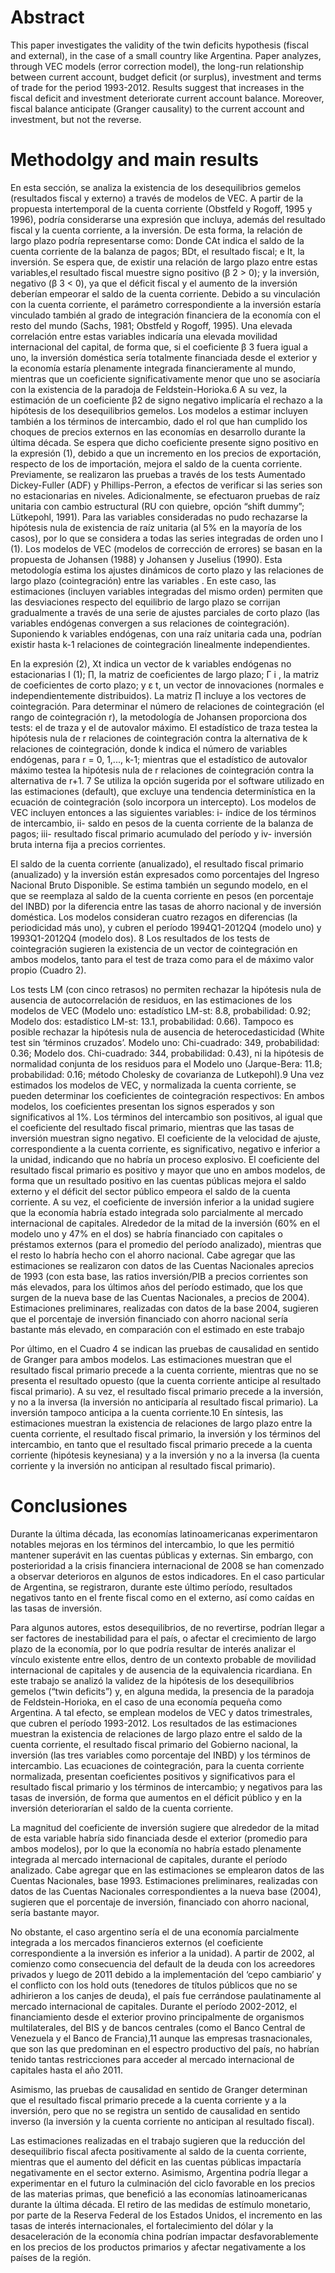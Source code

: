 # Abstract

This paper investigates the validity of the twin deficits hypothesis (fiscal and external), in the case of a small country like Argentina. Paper analyzes, through VEC models (error correction model), the long-run relationship between current account, budget deficit (or surplus), investment and terms of trade for the period 1993-2012. Results suggest that increases in the fiscal deficit and investment deteriorate current account balance. Moreover,
fiscal balance anticipate (Granger causality) to the current account and investment, but not the reverse.

# Methodolgy and main results
En esta sección, se analiza la existencia de los desequilibrios gemelos (resultados fiscal y externo) a través de modelos de VEC. A partir de la propuesta intertemporal de la cuenta corriente (Obstfeld y Rogoff, 1995 y 1996), podría considerarse una expresión que incluya, además del resultado fiscal y la cuenta corriente, a la inversión. De esta forma, la relación de largo plazo podría representarse como: Donde CAt indica el saldo de la cuenta corriente de la balanza de pagos; BDt, el resultado fiscal; e It, la inversión. Se espera que, de existir una relación de largo plazo entre estas variables,el resultado fiscal muestre signo positivo (β 2 > 0); y la inversión, negativo (β 3 < 0), ya que el
déficit fiscal y el aumento de la inversión deberían empeorar el saldo de la cuenta corriente.
Debido a su vinculación con la cuenta corriente, el parámetro correspondiente a la inversión estaría vinculado también al grado de integración financiera de la economía con el resto del mundo (Sachs, 1981; Obstfeld y Rogoff, 1995). Una elevada correlación entre estas variables indicaría una elevada movilidad internacional del capital, de forma que, si el coeficiente β 3 fuera igual a uno, la inversión doméstica sería totalmente financiada desde el exterior y la economía estaría plenamente integrada financieramente al mundo, mientras que un coeficiente significativamente menor que uno se asociaría con la existencia de la paradoja de Feldstein-Horioka.6 A su vez, la estimación de un coeficiente β2 de signo negativo implicaría el rechazo a la hipótesis de los desequilibrios gemelos.
Los modelos a estimar incluyen también a los términos de intercambio, dado el rol que han cumplido los choques de precios externos en las economías en desarrollo durante la última década. Se espera que dicho coeficiente presente signo positivo en la expresión (1), debido a que un incremento en los precios de exportación, respecto de los de importación, mejora el saldo de la cuenta corriente.
Previamente, se realizaron las pruebas a través de los tests Aumentado Dickey-Fuller (ADF) y Phillips-Perron, a efectos de verificar si las series son no estacionarias en niveles.
Adicionalmente, se efectuaron pruebas de raíz unitaria con cambio estructural (RU con quiebre, opción “shift dummy”; Lütkepohl, 1991). Para las variables consideradas no pudo rechazarse la hipótesis nula de existencia de raíz unitaria (al 5% en la mayoría de los casos), por lo que se considera a todas las series integradas de orden uno I (1).
Los modelos de VEC (modelos de corrección de errores) se basan en la propuesta de Johansen (1988) y Johansen y Juselius (1990). Esta metodología estima los ajustes dinámicos de corto plazo y las relaciones de largo plazo (cointegración) entre las variables . En este caso, las estimaciones (incluyen variables integradas del mismo orden) permiten que las desviaciones respecto del equilibrio de largo plazo se corrijan gradualmente a través de una serie de ajustes parciales de corto plazo (las variables endógenas convergen a sus relaciones de
cointegración).
Suponiendo k variables endógenas, con una raíz unitaria cada una, podrían existir hasta k-1 relaciones de cointegración linealmente independientes.

En la expresión (2), Xt indica un vector de k variables endógenas no estacionarias I (1); ∏, la matriz de coeficientes de largo plazo; Γ i , la matriz de coeficientes de corto plazo; y ε t, un vector de innovaciones (normales e independientemente distribuidos). La matriz ∏ incluye a los vectores de cointegración. Para determinar el número de relaciones de cointegración (el rango de cointegración r), la metodología de Johansen proporciona dos tests: el de traza y el de autovalor máximo. El estadístico de traza testea la hipótesis nula de r relaciones de cointegración contra la alternativa de k relaciones de cointegración, donde k indica el número de variables endógenas, para r = 0, 1,..., k-1; mientras que el estadístico de autovalor máximo testea la hipótesis nula de r relaciones de cointegración contra la alternativa de r+1. 7 Se utiliza la opción sugerida por el software utilizado en las estimaciones (default), que excluye una tendencia determinística en la ecuación de cointegración (solo incorpora un intercepto). Los modelos de VEC incluyen entonces a las siguientes variables: i- índice de los términos de intercambio, ii- saldo en pesos de la cuenta corriente de la balanza de pagos; iii- resultado fiscal primario acumulado del período y iv- inversión bruta interna fija a precios corrientes. 

El saldo de la cuenta corriente (anualizado), el resultado fiscal primario (anualizado) y la inversión están expresados como porcentajes del Ingreso Nacional Bruto Disponible. Se estima también un segundo modelo, en el que se reemplaza al saldo de la cuenta corriente en pesos (en porcentaje del INBD) por la diferencia entre las tasas de ahorro nacional y de inversión doméstica. Los modelos consideran cuatro rezagos en diferencias (la periodicidad más uno), y cubren el período 1994Q1-2012Q4 (modelo uno) y 1993Q1-2012Q4 (modelo dos). 8
Los resultados de los tests de cointegración sugieren la existencia de un vector de cointegración en ambos modelos, tanto para el test de traza como para el de máximo valor propio (Cuadro 2).

Los tests LM (con cinco retrasos) no permiten rechazar la hipótesis nula de ausencia de autocorrelación de residuos, en las estimaciones de los modelos de VEC (Modelo uno: estadístico LM-st: 8.8, probabilidad: 0.92; Modelo dos: estadístico LM-st: 13.1, probabilidad: 0.66). Tampoco es posible rechazar la hipótesis nula de ausencia de heterocedasticidad (White test sin ‘términos cruzados’. Modelo uno: Chi-cuadrado: 349, probabilidad: 0.36; Modelo dos. Chi-cuadrado: 344, probabilidad: 0.43), ni la hipótesis de normalidad conjunta de los
residuos para el Modelo uno (Jarque-Bera: 11.8; probabilidad: 0.16; método Cholesky de covarianza de Lutkepohl).9 Una vez estimados los modelos de VEC, y normalizada la cuenta corriente, se pueden determinar los coeficientes de cointegración respectivos:
En ambos modelos, los coeficientes presentan los signos esperados y son significativos al 1%. Los términos del intercambio son positivos, al igual que el coeficiente del resultado fiscal primario, mientras que las tasas de inversión muestran signo negativo. El coeficiente de la velocidad de ajuste, correspondiente a la cuenta corriente, es significativo, negativo e inferior a la unidad, indicando que no habría un proceso explosivo.
El coeficiente del resultado fiscal primario es positivo y mayor que uno en ambos modelos, de forma que un resultado positivo en las cuentas públicas mejora el saldo externo y el déficit del sector público empeora el saldo de la cuenta corriente. A su vez, el coeficiente de inversión inferior a la unidad sugiere que la economía habría estado integrada solo parcialmente al
mercado internacional de capitales. Alrededor de la mitad de la inversión (60% en el modelo uno y 47% en el dos) se habría financiado con capitales o préstamos externos (para el promedio
del período analizado), mientras que el resto lo habría hecho con el ahorro nacional.
Cabe agregar que las estimaciones se realizaron con datos de las Cuentas Nacionales aprecios de 1993 (con esta base, las ratios inversión/PIB a precios corrientes son más elevados, para los últimos años del período estimado, que los que surgen de la nueva base de las Cuentas Nacionales, a precios de 2004). Estimaciones preliminares, realizadas con datos de la base
2004, sugieren que el porcentaje de inversión financiado con ahorro nacional sería bastante más elevado, en comparación con el estimado en este trabajo

Por último, en el Cuadro 4 se indican las pruebas de causalidad en sentido de Granger para ambos modelos. Las estimaciones muestran que el resultado fiscal primario precede a la cuenta corriente, mientras que no se presenta el resultado opuesto (que la cuenta corriente anticipe al resultado fiscal primario). A su vez, el resultado fiscal primario precede a la inversión, y no a la inversa (la inversión no anticiparía al resultado fiscal primario). La inversión tampoco anticipa a la cuenta corriente.10 En síntesis, las estimaciones muestran la existencia de relaciones de largo plazo entre la cuenta corriente, el resultado fiscal primario, la inversión y los términos del intercambio, en tanto que el resultado fiscal primario precede a la cuenta corriente (hipótesis keynesiana) y a la inversión y no a la inversa (la cuenta corriente y la inversión no anticipan al resultado fiscal primario).

# Conclusiones

Durante la última década, las economías latinoamericanas experimentaron notables mejoras en los términos del intercambio, lo que les permitió mantener superávit en las cuentas públicas y externas. Sin embargo, con posterioridad a la crisis financiera internacional de 2008 se han comenzado a observar deterioros en algunos de estos indicadores. En el caso particular de Argentina, se registraron, durante este último período, resultados negativos tanto en el frente fiscal como en el externo, así como caídas en las tasas de inversión.

Para algunos autores, estos desequilibrios, de no revertirse, podrían llegar a ser factores de inestabilidad para el país, o afectar el crecimiento de largo plazo de la economía, por lo
que podría resultar de interés analizar el vínculo existente entre ellos, dentro de un contexto probable de movilidad internacional de capitales y de ausencia de la equivalencia ricardiana.
En este trabajo se analizó la validez de la hipótesis de los desequilibrios gemelos (“twin deficits”) y, en alguna medida, la presencia de la paradoja de Feldstein-Horioka, en el caso de una economía pequeña como Argentina. A tal efecto, se emplean modelos de VEC y datos trimestrales, que cubren el período 1993-2012. Los resultados de las estimaciones muestran la existencia de relaciones de largo plazo entre el saldo de la cuenta corriente, el resultado fiscal primario del Gobierno nacional, la inversión (las tres variables como porcentaje del INBD) y los términos de intercambio. Las ecuaciones de cointegración, para la cuenta corriente normalizada, presentan coeficientes positivos y significativos para el resultado fiscal primario y los términos de intercambio; y negativos para las tasas de inversión, de forma que aumentos en el déficit público y en la inversión deteriorarían el saldo de la cuenta corriente.

La magnitud del coeficiente de inversión sugiere que alrededor de la mitad de esta variable habría sido financiada desde el exterior (promedio para ambos modelos), por lo que la economía no habría estado plenamente integrada al mercado internacional de capitales, durante el período analizado. Cabe agregar que en las estimaciones se emplearon datos de las Cuentas Nacionales, base 1993. Estimaciones preliminares, realizadas con datos de las Cuentas Nacionales correspondientes a la nueva base (2004), sugieren que el porcentaje de inversión, financiado con ahorro nacional, sería bastante mayor.

No obstante, el caso argentino sería el de una economía parcialmente integrada a los mercados financieros externos (el coeficiente correspondiente a la inversión es inferior a la unidad). A partir de 2002, al comienzo como consecuencia del default de la deuda con los acreedores privados y luego de 2011 debido a la implementación del ‘cepo cambiario’ y el conflicto con los hold outs (tenedores de títulos públicos que no se adhirieron a los canjes de deuda), el país fue cerrándose paulatinamente al mercado internacional de capitales. Durante el período 2002-2012, el financiamiento desde el exterior provino principalmente de organismos multilaterales, del BIS y de bancos centrales (como el Banco Central de Venezuela y el Banco de Francia),11 aunque las empresas trasnacionales, que son las que predominan en el espectro productivo del país, no habrían tenido tantas restricciones para acceder al mercado internacional de capitales hasta el año 2011.

Asimismo, las pruebas de causalidad en sentido de Granger determinan que el resultado fiscal primario precede a la cuenta corriente y a la inversión, pero que no se registra un sentido de causalidad en sentido inverso (la inversión y la cuenta corriente no anticipan al resultado fiscal).

Las estimaciones realizadas en el trabajo sugieren que la reducción del desequilibrio fiscal afecta positivamente al saldo de la cuenta corriente, mientras que el aumento del déficit en las cuentas públicas impactaría negativamente en el sector externo. Asimismo, Argentina podría llegar a experimentar en el futuro la culminación del ciclo favorable en los precios de las materias primas, que benefició a las economías latinoamericanas durante la última década. El retiro de las medidas de estímulo monetario, por parte de la Reserva Federal de los Estados Unidos, el incremento en las tasas de interés internacionales, el fortalecimiento del dólar y la desaceleración de la economía china podrían impactar desfavorablemente en los precios de los productos primarios y afectar negativamente a los países de la región.